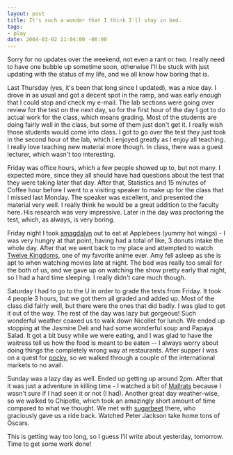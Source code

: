 ```yaml
--- 
layout: post
title: It's such a wonder that I think I'll stay in bed.
tags: 
- play
date: 2004-03-02 11:04:00 -06:00
---
```

Sorry for no updates over the weekend, not even a rant or two.  I really need to have one bubble up sometime soon, otherwise I'll be stuck with just updating with the status of my life, and we all know how boring that is.

Last Thursday (yes, it's been that long since I updated), was a nice day.  I drove in as usual and got a decent spot in the ramp, and was early enough that I could stop and check my e-mail.  The lab sections were going over review for the test on the next day, so for the first hour of the day I got to do actual work for the class, which means grading.  Most of the students are doing fairly well in the class, but some of them just don't get it.  I really wish those students would come into class.   I got to go over the test they just took in the second hour of the lab, which I enjoyed greatly as I enjoy all teaching.  I really love teaching new material more though.  In class, there was a guest lecturer, which wasn't too interesting.

Friday was office hours, which a few people showed up to, but not many.  I expected more, since they all should have had questions about the test that they were taking later that day.  After that, Statistics and 15 minutes of Coffee hour before I went to a visiting speaker to make up for the class that I missed last Monday.  The speaker was excellent, and presented the material very well.  I really think he would be a great addition to the faculty here.  His research was very impressive.  Later in the day was proctoring the test, which, as always, is very boring.

Friday night I took <a href="http://amagdalyn.livejournal.com">amagdalyn</a> out to eat at Applebees (yummy hot wings) - I was very hungry at that point, having had a total of like, 3 donuts intake the whole day.  After that we went back to my place and attempted to watch <a href="http://www.12kingdoms.us/">Twelve Kingdoms</a>, one of my favorite anime ever.  Amy fell asleep as she is apt to when watching movies late at night.  The bed was really too small for the both of us, and we gave up on watching the show pretty early that night, so I had a hard time sleeping.  I really didn't care much though.

Saturday I had to go to the U in order to grade the tests from Friday.  It took 4 people 3 hours, but we got them all graded and added up.  Most of the class did fairly well, but there were the ones that did badly.  I was glad to get it out of the way.   The rest of the day was lazy but gorgeous!  Such wonderful weather coaxed us to walk down Nicollet for lunch.  We ended up stopping at the Jasmine Deli and had some wonderful soup and Papaya Salad.   It got a bit busy while we were eating, and I was glad to have the waitress tell us how the food is meant to be eaten -- I always worry about doing things the completely wrong way at restaurants.  After supper I was on a quest for <a href="http://www.alde.com/anime/pocky1.html">pocky</a>, so we walked through a couple of the international markets to no avail.

Sunday was a lazy day as well.  Ended up getting up around 2pm.  After that it was just a adventure in killing time - I watched a bit of <a href="http://www.imdb.com/title/tt0113749/">Mallrats</a> because I wasn't sure if I had seen it or not (I had).  Another great day weather-wise, so we walked to Chipotle, which took an amazingly short amount of time compared to what we thought.  We met with <a href="http://sugarbeet.livejournal.com">sugarbeet</a> there, who graciously gave us a ride back.  Watched Peter Jackson take home tons of Oscars.

This is getting way too long, so I guess I'll write about yesterday, tomorrow.  Time to get some work done!

